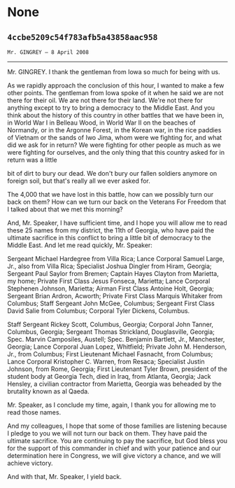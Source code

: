 # None
## `4ccbe5209c54f783afb5a43858aac958`
`Mr. GINGREY — 8 April 2008`

---


Mr. GINGREY. I thank the gentleman from Iowa so much for being with 
us.

As we rapidly approach the conclusion of this hour, I wanted to make 
a few other points. The gentleman from Iowa spoke of it when he said we 
are not there for their oil. We are not there for their land. We're not 
there for anything except to try to bring a democracy to the Middle 
East. And you think about the history of this country in other battles 
that we have been in, in World War I in Belleau Wood, in World War II 
on the beaches of Normandy, or in the Argonne Forest, in the Korean 
war, in the rice paddies of Vietnam or the sands of Iwo Jima, whom were 
we fighting for, and what did we ask for in return? We were fighting 
for other people as much as we were fighting for ourselves, and the 
only thing that this country asked for in return was a little


bit of dirt to bury our dead. We don't bury our fallen soldiers anymore 
on foreign soil, but that's really all we ever asked for.

The 4,000 that we have lost in this battle, how can we possibly turn 
our back on them? How can we turn our back on the Veterans For Freedom 
that I talked about that we met this morning?

And, Mr. Speaker, I have sufficient time, and I hope you will allow 
me to read these 25 names from my district, the 11th of Georgia, who 
have paid the ultimate sacrifice in this conflict to bring a little bit 
of democracy to the Middle East. And let me read quickly, Mr. Speaker:

Sergeant Michael Hardegree from Villa Rica; Lance Corporal Samuel 
Large, Jr., also from Villa Rica; Specialist Joshua Dingler from Hiram, 
Georgia; Sergeant Paul Saylor from Bremen; Captain Hayes Clayton from 
Marietta, my home; Private First Class Jesus Fonseca, Marietta; Lance 
Corporal Stephenen Johnson, Marietta; Airman First Class Antoine Holt, 
Georgia; Sergeant Brian Ardron, Acworth; Private First Class Marquis 
Whitaker from Columbus; Staff Sergeant John McGee, Columbus; Sergeant 
First Class David Salie from Columbus; Corporal Tyler Dickens, 
Columbus.



Staff Sergeant Rickey Scott, Columbus, Georgia; Corporal John Tanner, 
Columbus, Georgia; Sergeant Thomas Strickland, Douglasville, Georgia; 
Spec. Marvin Camposiles, Austell; Spec. Benjamin Bartlett, Jr., 
Manchester, Georgia; Lance Corporal Juan Lopez, Whitfield; Private John 
M. Henderson, Jr., from Columbus; First Lieutenant Michael Fasnacht, 
from Columbus; Lance Corporal Kristopher C. Warren, from Resaca; 
Specialist Justin Johnson, from Rome, Georgia; First Lieutenant Tyler 
Brown, president of the student body at Georgia Tech, died in Iraq, 
from Atlanta, Georgia; Jack Hensley, a civilian contractor from 
Marietta, Georgia was beheaded by the brutality known as al Qaeda.

Mr. Speaker, as I conclude my time, again, I thank you for allowing 
me to read those names.

And my colleagues, I hope that some of those families are listening 
because I pledge to you we will not turn our back on them. They have 
paid the ultimate sacrifice. You are continuing to pay the sacrifice, 
but God bless you for the support of this commander in chief and with 
your patience and our determination here in Congress, we will give 
victory a chance, and we will achieve victory.

And with that, Mr. Speaker, I yield back.
